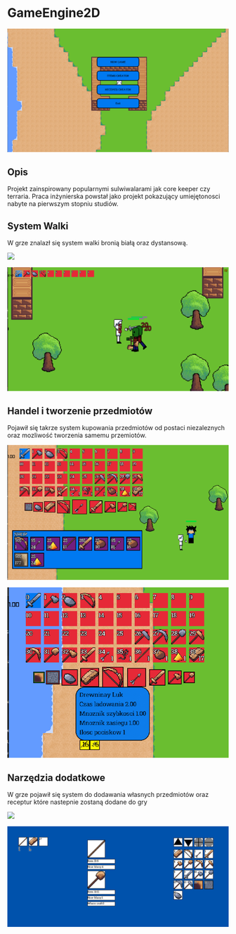 # GameEngine2D

![](Obrazy/Menu.png)

## Opis
Projekt zainspirowany popularnymi sulwiwalarami jak core keeper czy terraria. Praca inżynierska powstał jako projekt pokazujący umiejętonosci nabyte na pierwszym stopniu studiów.

## System Walki
W grze znalazł się system walki bronią białą oraz dystansową.

![](Obrazy/Broń_Dystansowa.png)

![](Obrazy/Broń_Biała.png)

## Handel i tworzenie przedmiotów
Pojawił się takrze system kupowania przedmiotów od postaci niezaleznych oraz mozliwość tworzenia samemu przemiotów.

![](Obrazy/Sklep.png)

![](Obrazy/Crafting.png)

## Narzędzia dodatkowe
W grze pojawił się system do dodawania własnych przedmiotów oraz receptur które nastepnie zostaną dodane do gry

![](Obrazy/Tworzenie__Przedmiotów.png)

![](Obrazy/Tworzenie_Receptur.png)

